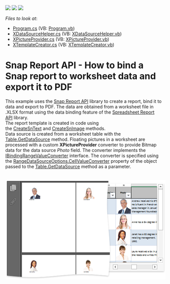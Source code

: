 <!-- default badges list -->
![](https://img.shields.io/endpoint?url=https://codecentral.devexpress.com/api/v1/VersionRange/128608883/17.1.3%2B)
[![](https://img.shields.io/badge/Open_in_DevExpress_Support_Center-FF7200?style=flat-square&logo=DevExpress&logoColor=white)](https://supportcenter.devexpress.com/ticket/details/T518437)
[![](https://img.shields.io/badge/📖_How_to_use_DevExpress_Examples-e9f6fc?style=flat-square)](https://docs.devexpress.com/GeneralInformation/403183)
<!-- default badges end -->
<!-- default file list -->
*Files to look at*:

* [Program.cs](./CS/SnapAndSpreadsheetDocumentServerExample/Program.cs) (VB: [Program.vb](./VB/SnapAndSpreadsheetDocumentServerExample/Program.vb))
* [XDataSourceHelper.cs](./CS/SnapAndSpreadsheetDocumentServerExample/XDataSourceHelper.cs) (VB: [XDataSourceHelper.vb](./VB/SnapAndSpreadsheetDocumentServerExample/XDataSourceHelper.vb))
* [XPictureProvider.cs](./CS/SnapAndSpreadsheetDocumentServerExample/XPictureProvider.cs) (VB: [XPictureProvider.vb](./VB/SnapAndSpreadsheetDocumentServerExample/XPictureProvider.vb))
* [XTemplateCreator.cs](./CS/SnapAndSpreadsheetDocumentServerExample/XTemplateCreator.cs) (VB: [XTemplateCreator.vb](./VB/SnapAndSpreadsheetDocumentServerExample/XTemplateCreator.vb))
<!-- default file list end -->
# Snap Report API - How to bind a Snap report to worksheet data and export it to PDF


This example uses the <a href="http://help.devexpress.com/#DocumentServer/CustomDocument15188">Snap Report API</a> library to create a report, bind it to data and export to PDF. The data are obtained from a worksheet file in .XLSX format using the data binding feature of the <a href="http://help.devexpress.com/#DocumentServer/CustomDocument14912">Spreadsheet Report API</a> library.<br>The report template is created in code using the <a href="http://help.devexpress.com/#WindowsForms/DevExpressSnapCoreAPIISnapFieldOwner_CreateSnTexttopic">CreateSnText</a> and <a href="http://help.devexpress.com/#WindowsForms/DevExpressSnapCoreAPIISnapFieldOwner_CreateSnImagetopic">CreateSnImage</a> methods.<br>Data source is created from a worksheet table with the <a href="http://help.devexpress.com/#CoreLibraries/DevExpressSpreadsheetTable_GetDataSourcetopic">Table.GetDataSource</a> method. Floating pictures in a worksheet are processed with a custom <strong>XPictureProvider </strong>converter to provide Bitmap data for the data source <em>Photo</em> field. The converter implements the <a href="http://help.devexpress.com/#CoreLibraries/clsDevExpressSpreadsheetIBindingRangeValueConvertertopic">IBindingRangeValueConverter</a> interface. The converter is specified using the <a href="http://help.devexpress.com/#CoreLibraries/DevExpressSpreadsheetDataSourceOptionsBase_CellValueConvertertopic">RangeDataSourceOptions.CellValueConverter</a> property of the object passed to the <a href="http://help.devexpress.com/#CoreLibraries/DevExpressSpreadsheetTable_GetDataSourcetopic">Table.GetDataSource</a> method as a parameter.<br><br><br><img src="https://raw.githubusercontent.com/DevExpress-Examples/document-server-create-a-snap-report-bind-it-to-worksheet-data-and-print-to-pdf-t518437/17.1.3+/media/5d33ae05-4099-11e7-80c0-00155d624807.png">

<br/>


